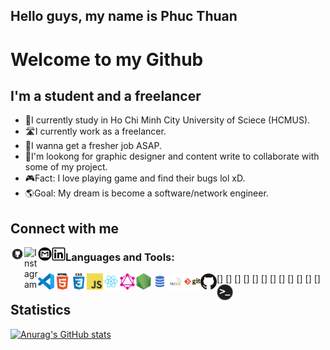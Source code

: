 ## Hello guys, my name is **Phuc Thuan**

# Welcome to my Github

## I'm a student and a freelancer
* 🏫I currently study in Ho Chi Minh City University of Sciece (HCMUS).
* 🛣I currently work as a freelancer.
* 🌱I wanna get a fresher job ASAP.
* 🎉I'm lookong for graphic designer and content write to collaborate with some of my project.
* 🎮Fact: I love playing game and find their bugs lol xD.
* 🌎Goal: My dream is become a software/network engineer.

## Connect with me
[<img src="https://github.com/phucthuan1st/icon/blob/main/github.png" alt="GitHub" width="22px" align="left"/>][GitHub]
[<img src="https://github.com/phucthuan1st/icon/blob/main/instagram.png" alt="Instagram" width="22px" align="left"/>][Instagram]
[<img src="https://github.com/phucthuan1st/icon/blob/main/mail.png" alt="Email" width="22px" align="left"/>][Email]
[<img src="https://github.com/phucthuan1st/icon/blob/main/linkedIn.png" alt="LinkedIn" width="22px" align="left"/>][LinkedIn]


### Languages and Tools:

[<img align="left" alt="Visual Studio Code" width="26px" src="https://raw.githubusercontent.com/github/explore/80688e429a7d4ef2fca1e82350fe8e3517d3494d/topics/visual-studio-code/visual-studio-code.png" />]
[<img align="left" alt="HTML5" width="26px" src="https://raw.githubusercontent.com/github/explore/80688e429a7d4ef2fca1e82350fe8e3517d3494d/topics/html/html.png" />]
[<img align="left" alt="CSS3" width="26px" src="https://raw.githubusercontent.com/github/explore/80688e429a7d4ef2fca1e82350fe8e3517d3494d/topics/css/css.png" />]
[<img align="left" alt="JavaScript" width="26px" src="https://raw.githubusercontent.com/github/explore/80688e429a7d4ef2fca1e82350fe8e3517d3494d/topics/javascript/javascript.png" />]
[<img align="left" alt="React" width="26px" src="https://raw.githubusercontent.com/github/explore/80688e429a7d4ef2fca1e82350fe8e3517d3494d/topics/react/react.png" />]
[<img align="left" alt="GraphQL" width="26px" src="https://raw.githubusercontent.com/github/explore/80688e429a7d4ef2fca1e82350fe8e3517d3494d/topics/graphql/graphql.png" />]
[<img align="left" alt="Node.js" width="26px" src="https://raw.githubusercontent.com/github/explore/80688e429a7d4ef2fca1e82350fe8e3517d3494d/topics/nodejs/nodejs.png" />]
[<img align="left" alt="SQL" width="26px" src="https://raw.githubusercontent.com/github/explore/80688e429a7d4ef2fca1e82350fe8e3517d3494d/topics/sql/sql.png" />]
[<img align="left" alt="MySQL" width="26px" src="https://raw.githubusercontent.com/github/explore/80688e429a7d4ef2fca1e82350fe8e3517d3494d/topics/mysql/mysql.png" />]
[<img align="left" alt="Git" width="26px" src="https://raw.githubusercontent.com/github/explore/80688e429a7d4ef2fca1e82350fe8e3517d3494d/topics/git/git.png" />]
[<img align="left" alt="GitHub" width="26px" src="https://raw.githubusercontent.com/github/explore/78df643247d429f6cc873026c0622819ad797942/topics/github/github.png" />]
[<img align="left" alt="Terminal" width="26px" src="https://raw.githubusercontent.com/github/explore/80688e429a7d4ef2fca1e82350fe8e3517d3494d/topics/terminal/terminal.png" />]

## Statistics
[![Anurag's GitHub stats](https://github-readme-stats.vercel.app/api?username=phucthuan1st)](https://github.com/anuraghazra/github-readme-stats)

[GitHub]: https://github.com/phucthuan1st
[Instagram]: https://www.instagram.com/_phuc_thuan_
[Email]: phucthuan.work@gmail.com
[LinkedIn]: https://www.linkedin.com/in/phuc-thuan-it/
